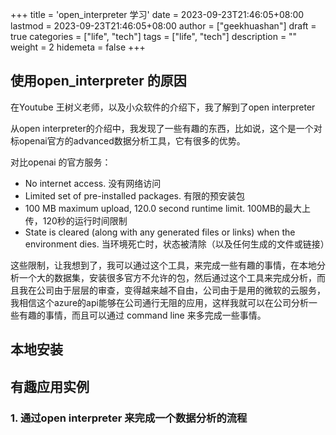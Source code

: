 +++
title = 'open_interpreter 学习' 
date = 2023-09-23T21:46:05+08:00
lastmod = 2023-09-23T21:46:05+08:00
author = ["geekhuashan"]
draft = true
categories = ["life", "tech"]
tags = ["life", "tech"]
description = ""
weight = 2
hidemeta = false
+++

## 使用open_interpreter 的原因

在Youtube 王树义老师，以及小众软件的介绍下，我了解到了open interpreter

从open interpreter的介绍中，我发现了一些有趣的东西，比如说，这个是一个对标openai官方的advanced数据分析工具，它有很多的优势。

对比openai 的官方服务：

- No internet access. 没有网络访问
- Limited set of pre-installed packages. 有限的预安装包
- 100 MB maximum upload, 120.0 second runtime limit. 100MB的最大上传，120秒的运行时间限制
- State is cleared (along with any generated files or links) when the environment dies. 当环境死亡时，状态被清除（以及任何生成的文件或链接）

这些限制，让我想到了，我可以通过这个工具，来完成一些有趣的事情，在本地分析一个大的数据集，安装很多官方不允许的包，然后通过这个工具来完成分析，而且我在公司由于层层的审查，变得越来越不自由，公司由于是用的微软的云服务，我相信这个azure的api能够在公司通行无阻的应用，这样我就可以在公司分析一些有趣的事情，而且可以通过 command line 来多完成一些事情。

## 本地安装


## 有趣应用实例

### 1. 通过open interpreter 来完成一个数据分析的流程